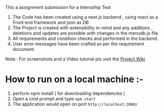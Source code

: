 This a assignment submission for a Intersnhip Test

1. The Code has been created using a next.js backend , using react as a Front end framework and json as DB
2. The Project is created with extensibility in-mind and any additions , deletions and updates are possible with changes in the
   menudb.js file.
3. All requirements and condition checks and performed in the backend.
4. User error messages have been crafted as per the requirement document.

Note : For screenshots and a Video tutorial pls visit the [Project Wiki](https://github.com/kkumar15/food-ordering/wiki)
# How to run on a local machine :- 
1. perform npm install ( for downloading dependencies )
2. Open a cmd prompt and type `npm start`
3. The application would open on port `http://localhost:3000/`
